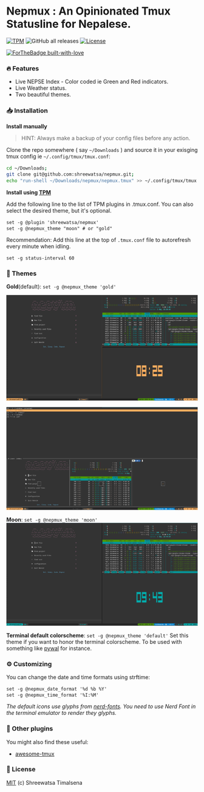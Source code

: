 # Nepmux : An Opinionated Tmux Statusline for Nepalese.

[![TPM](https://img.shields.io/badge/tpm--support-true-blue)](https://github.com/tmux-plugins/tpm)
![GitHub all releases](https://img.shields.io/github/downloads/shreewatsa/nepmux/total?logo=Github&logoColor=%23ff0000)
[![License](https://img.shields.io/badge/License-MIT-brightgreen.svg)](https://github.com/shreewatsa/nepmux/blob/master/LICENSE)

[![ForTheBadge built-with-love](http://ForTheBadge.com/images/badges/built-with-love.svg)](https://github.com/shreewatsa/)

### :fire: Features 

- Live NEPSE Index - Color coded ie Green and Red indicators.
- Live Weather status.
- Two beautiful themes.

### 📥 Installation

**Install manually**

> HINT: Always make a backup of your config files before any action.

Clone the repo somewhere ( say `~/Downloads` ) and source it in your exisging tmux config ie `~/.config/tmux/tmux.conf`:

```bash
cd ~/Downloads;
git clone git@github.com:shreewatsa/nepmux.git;
echo "run-shell ~/Downloads/nepmux/nepmux.tmux" >> ~/.config/tmux/tmux.conf;
```

**Install using [TPM](https://github.com/tmux-plugins/tpm)**

Add the following line to the list of TPM plugins in .tmux.conf. 
You can also select the desired theme, but it's optional.

```tmux
set -g @plugin 'shreewatsa/nepmux'
set -g @nepmux_theme "moon" # or "gold"
```

Recommendation: Add this line at the top of `.tmux.conf` file to autorefresh every minute when idling.
```tmux
set -g status-interval 60
```

### 🎨 Themes
**Gold**(default): `set -g @nepmux_theme 'gold'`

![screenshot](https://github.com/shreewatsa/i/blob/main/tmux_ss.png)

![screenshot](https://github.com/shreewatsa/i/blob/main/tmux_ss2.png)

**Moon**: `set -g @nepmux_theme 'moon'`
![screenshot](https://github.com/shreewatsa/i/blob/main/tmux_moon.png)

**Terminal default colorscheme**: `set -g @nepmux_theme 'default'`
Set this theme if you want to honor the terminal colorscheme. To be used with
something like [pywal](https://github.com/dylanaraps/pywal) for instance.

### ⚙  Customizing

You can change the date and time formats using strftime:

```tmux
set -g @nepmux_date_format '%d %b %Y'
set -g @nepmux_time_format '%I:%M'
```

*The default icons use glyphs from [nerd-fonts](https://github.com/ryanoasis/nerd-fonts).*
*You need to use Nerd Font in the terminal emulator to render they glyphs.*

### 🔗 Other plugins

You might also find these useful:

- [awesome-tmux](https://github.com/rothgar/awesome-tmux)

### 📃 License

[MIT](https://github.com/shreewatsa/nepmux/blob/master/LICENSE) (c) Shreewatsa Timalsena
